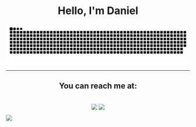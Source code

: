 <div align="center">
<h1 align="center">Hello, I'm Daniel</h1>
</div>

<div align="center">
  <img  src="https://github.com/1999AZZAR/1999AZZAR/blob/main/resources/img/grid-snake.svg"
       alt="snake" />
</div>

-----
<div align="center">
  <h2>You can reach me at:</h2> 
</div>
<p align="center">
  <br/>
  <a href="https://www.linkedin.com/in/daniel-vash/" target="_blank"><img align="center"
     src="https://img.shields.io/badge/linkedin-%231DA1F2.svg?style=for-the-badge&logo=linkedin&logoColor=white"
    height="30"/></a>
  <a href="mailto:danielvash123@gmail.com" target="_blank"><img align="center"
     src="https://img.shields.io/badge/gmail-EA4335.svg?style=for-the-badge&logo=gmail&logoColor=white"
    height="30"/></a>

![](https://dcbadge.vercel.app/api/shield/134281822040358912)
  
</p>



